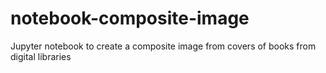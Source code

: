# notebook-composite-image
Jupyter notebook to create a composite image from covers of books from digital libraries
